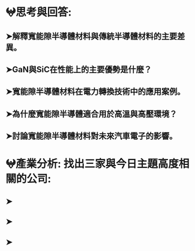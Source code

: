# 𖤍思考與回答:
## ➤解釋寬能隙半導體材料與傳統半導體材料的主要差異。
> 

## ➤GaN與SiC在性能上的主要優勢是什麼？
> 

## ➤寬能隙半導體材料在電力轉換技術中的應用案例。
> 

## ➤為什麼寬能隙半導體適合用於高溫與高壓環境？
> 

## ➤討論寬能隙半導體材料對未來汽車電子的影響。
> 

# 𖤍產業分析: 找出三家與今日主題高度相關的公司:
## ➤

## ➤

## ➤
